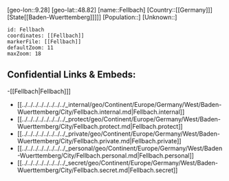 ﻿---
location: [48.82,9.28]
mapzoom: [7,12] 
mapmarker: city 
type: City
tags:
- geo/City


SpocWebEntityId: 30147
isDeleted: false
confidential: public

---
[geo-lon::9.28]
[geo-lat::48.82]
[name::Fellbach]
[Country::[[Germany]]]
[State[[Baden-Wuerttemberg]]]]]
[Population::]
[Unknown::]


```leaflet
id: Fellbach
coordinates: [[Fellbach]]
markerFile: [[Fellbach]]
defaultZoom: 11 
maxZoom: 18
```


## Confidential Links & Embeds: 
-[[Fellbach|Fellbach]]] 
- [[../../../../../../../../_internal/geo/Continent/Europe/Germany/West/Baden-Wuerttemberg/City/Fellbach.internal.md|Fellbach.internal]] 
- [[../../../../../../../../_protect/geo/Continent/Europe/Germany/West/Baden-Wuerttemberg/City/Fellbach.protect.md|Fellbach.protect]] 
- [[../../../../../../../../_private/geo/Continent/Europe/Germany/West/Baden-Wuerttemberg/City/Fellbach.private.md|Fellbach.private]] 
- [[../../../../../../../../_personal/geo/Continent/Europe/Germany/West/Baden-Wuerttemberg/City/Fellbach.personal.md|Fellbach.personal]] 
- [[../../../../../../../../_secret/geo/Continent/Europe/Germany/West/Baden-Wuerttemberg/City/Fellbach.secret.md|Fellbach.secret]] 
